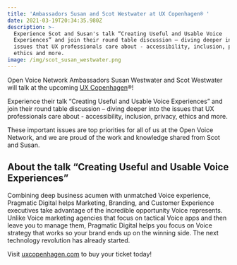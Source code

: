 ```yaml
---
title: 'Ambassadors Susan and Scot Westwater at UX Copenhagen® '
date: 2021-03-19T20:34:35.980Z
description: >-
  Experience Scot and Susan's talk “Creating Useful and Usable Voice
  Experiences” and join their round table discussion – diving deeper into the
  issues that UX professionals care about - accessibility, inclusion, privacy,
  ethics and more. 
image: /img/scot_susan_westwater.png
---
```

Open Voice Network Ambassadors Susan Westwater and Scot Westwater will talk at the upcoming [UX Copenhagen](https://uxcopenhagen.com/speakers2021/susan-and-scot-westwater/)®!

Experience their talk “Creating Useful and Usable Voice Experiences” and join their round table discussion – diving deeper into the issues that UX professionals care about - accessibility, inclusion, privacy, ethics and more. 

These important issues are top priorities for all of us at the Open Voice Network, and we are proud of the work and knowledge shared from Scot and Susan.

## About the talk “Creating Useful and Usable Voice Experiences”

Combining deep business acumen with unmatched Voice experience, Pragmatic Digital helps Marketing, Branding, and Customer Experience executives take advantage of the incredible opportunity Voice represents. Unlike Voice marketing agencies that focus on tactical Voice apps and then leave you to manage them, Pragmatic Digital helps you focus on Voice strategy that works so your brand ends up on the winning side. The next technology revolution has already started.

Visit [uxcopenhagen.com](https://uxcopenhagen.com/) to buy your ticket today!
